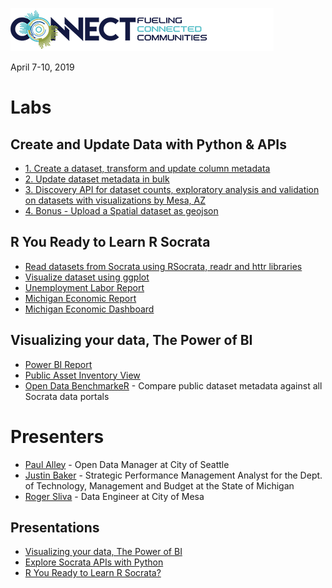 ![Tyler Connect](https://github.com/aliciatb/connect/blob/master/images/connect_logo.png)

April 7-10, 2019

# Labs

## Create and Update Data with Python & APIs

- [1. Create a dataset, transform and update column metadata](notebooks/1_socrata_py_create_dataset.ipynb)
- [2. Update dataset metadata in bulk](notebooks/2_update_metadata.ipynb)
- [3. Discovery API for dataset counts, exploratory analysis and validation on datasets with visualizations by Mesa, AZ](notebooks/3_city_of_mesa_use_cases.ipynb)
- [4. Bonus - Upload a Spatial dataset as geojson](notebooks/4_bonus_create_dataset_geojson.ipynb)

## R You Ready to Learn R Socrata

- [Read datasets from Socrata using RSocrata, readr and httr libraries](https://aliciatb.github.io/connect/read_data.html)
- [Visualize dataset using ggplot](https://aliciatb.github.io/connect/visualize_data.html)
- [Unemployment Labor Report](https://aliciatb.github.io/connect/knit_markdown.html)
- [Michigan Economic Report](https://aliciatb.github.io/connect/mi_econ_report.nb.html)
- [Michigan Economic Dashboard](https://aliciatb.github.io/connect/mi_econ_dashboard.html)

## Visualizing your data, The Power of BI
- [Power BI Report](https://app.powerbi.com/view?r=eyJrIjoiOGVkNmQ0YjctYzA3Mi00MTY5LWIyMzctNjJjNTkwYmI3ZjU1IiwidCI6IjdjYzVmMGY5LWVlNWItNDEwNi1hNjJkLTFiOWY3YmU0NjExOCIsImMiOjN9)
- [Public Asset Inventory View](https://data.seattle.gov/dataset/Seattle-Public-Dataset-Asset-Inventory/nymu-ywvk)
- [Open Data BenchmarkeR](https://alicia.shinyapps.io/benchmarkeR/) - Compare public dataset metadata against all Socrata data portals

# Presenters

- [Paul Alley](https://www.linkedin.com/in/paulalleydatadriven/) - Open Data Manager at City of Seattle
- [Justin Baker](https://www.linkedin.com/in/justin-baker/) - Strategic Performance Management Analyst for the Dept. of Technology, Management and Budget at the State of Michigan
- [Roger Sliva](https://www.linkedin.com/in/roger-sliva-6679a5155/) - Data Engineer at City of Mesa

## Presentations

 - [Visualizing your data, The Power of BI](visualizing_your_data_power_of_bi.pptx)
 - [Explore Socrata APIs with Python](decks/explore_socrata_apis_with_python.pptx)
 - [R You Ready to Learn R Socrata?](r_you_ready_to_learn_rsocrata.pptx)
